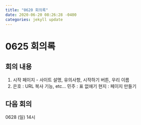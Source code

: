 ```yaml
---
title: "0620 회의록"
date: 2020-06-20 08:26:28 -0400
categories: jekyll update
---
```



# 0625 회의록
## 회의 내용
1. 시작 페이지 - 사이트 설명, 유의사항, 시작하기 버튼, 우리 이름
2. 은호 : URL 복사 기능, etc... 
   민주 : 표 없애기
   현지 : 페이지 만들기

## 다음 회의
0628 (일) 14시
